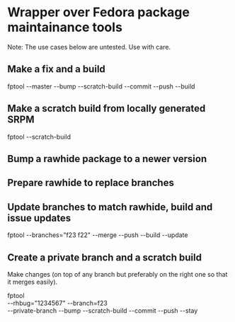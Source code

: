 # Wrapper over Fedora package maintainance tools

Note: The use cases below are untested. Use with care.

## Make a fix and a build ##

fptool --master --bump --scratch-build --commit --push --build

## Make a scratch build from locally generated SRPM ##

fptool --scratch-build

## Bump a rawhide package to a newer version ##

## Prepare rawhide to replace branches ##

## Update branches to match rawhide, build and issue updates ##

fptool --branches="f23 f22" --merge --push --build --update

## Create a private branch and a scratch build ##

Make changes (on top of any branch but preferably on the right one so that it merges easily).

fptool \
    --rhbug="1234567" --branch=f23 \
    --private-branch --bump --scratch-build --commit --push --stay
